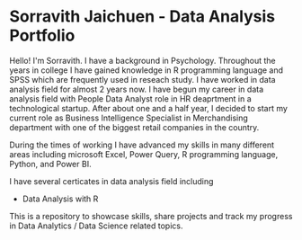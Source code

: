 # Sorravith Jaichuen - Data Analysis Portfolio
Hello! I'm Sorravith. I have a background in Psychology. Throughout the years in college I have gained knowledge in R programming language and SPSS which are frequently used in reseach study. I have worked in data analysis field for almost 2 years now. I have begun my career in data analysis field with People Data Analyst role in HR deaprtment in a technological startup. After about one and a half year, I decided to start my current role as Business Intelligence Specialist in Merchandising department with one of the biggest retail companies in the country.

During the times of working I have advanced my skills in many different areas including microsoft Excel, Power Query, R programming language, Python, and Power BI.

I have several certicates in data analysis field including
  - Data Analysis with R


This is a repository to showcase skills, share projects and track my progress in Data Analytics / Data Science related topics.
